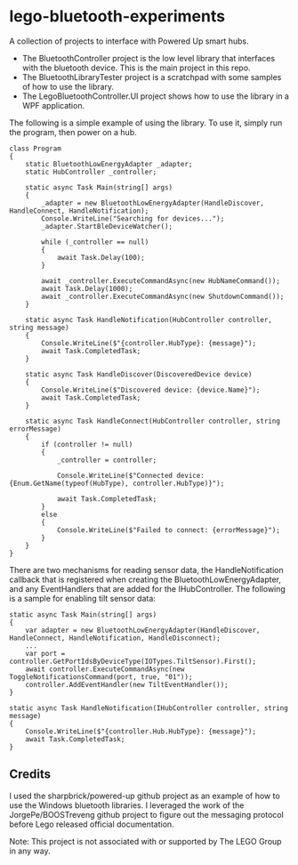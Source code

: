 # lego-bluetooth-experiments
A collection of projects to interface with Powered Up smart hubs.
- The BluetoothController project is the low level library that interfaces with the bluetooth device.  This is the main project in this repo.
- The BluetoothLibraryTester project is a scratchpad with some samples of how to use the library.
- The LegoBluetoothController.UI project shows how to use the library in a WPF application.

The following is a simple example of using the library.  To use it, simply run the program, then power on a hub.
```
class Program
{
    static BluetoothLowEnergyAdapter _adapter;
    static HubController _controller;

    static async Task Main(string[] args)
    {
        _adapter = new BluetoothLowEnergyAdapter(HandleDiscover, HandleConnect, HandleNotification);
        Console.WriteLine("Searching for devices...");
        _adapter.StartBleDeviceWatcher();

        while (_controller == null)
        {
            await Task.Delay(100);
        }

        await _controller.ExecuteCommandAsync(new HubNameCommand());
        await Task.Delay(1000);
        await _controller.ExecuteCommandAsync(new ShutdownCommand());
    }

    static async Task HandleNotification(HubController controller, string message)
    {
        Console.WriteLine($"{controller.HubType}: {message}");
        await Task.CompletedTask;
    }

    static async Task HandleDiscover(DiscoveredDevice device)
    {
        Console.WriteLine($"Discovered device: {device.Name}");
        await Task.CompletedTask;
    }

    static async Task HandleConnect(HubController controller, string errorMessage)
    {
        if (controller != null)
        {
            _controller = controller;

            Console.WriteLine($"Connected device: {Enum.GetName(typeof(HubType), controller.HubType)}");

            await Task.CompletedTask;
        }
        else
        {
            Console.WriteLine($"Failed to connect: {errorMessage}");
        }
    }
}
```

There are two mechanisms for reading sensor data, the HandleNotification callback that is registered when creating the BluetoothLowEnergyAdapter, and any EventHandlers that are added for the IHubController.  The following is a sample for enabling tilt sensor data:
```
static async Task Main(string[] args)
{
    var adapter = new BluetoothLowEnergyAdapter(HandleDiscover, HandleConnect, HandleNotification, HandleDisconnect);
    ...
    var port = controller.GetPortIdsByDeviceType(IOTypes.TiltSensor).First();
    await controller.ExecuteCommandAsync(new ToggleNotificationsCommand(port, true, "01"));
    controller.AddEventHandler(new TiltEventHandler());
}

static async Task HandleNotification(IHubController controller, string message)
{
    Console.WriteLine($"{controller.Hub.HubType}: {message}");
    await Task.CompletedTask;
}
```

## Credits
I used the sharpbrick/powered-up github project as an example of how to use the Windows bluetooth libraries. 
I leveraged the work of the JorgePe/BOOSTreveng github project to figure out the messaging protocol before Lego released official documentation.

Note: This project is not associated with or supported by The LEGO Group in any way.

